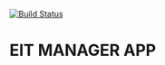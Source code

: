 [![Build Status](https://travis-ci.org/kyobero/eit-app-tests.svg?branch=master)](https://travis-ci.org/kyobero/eit-app-tests)

# EIT MANAGER APP
